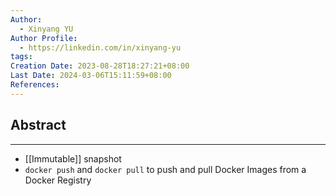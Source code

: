 ```yaml
---
Author:
  - Xinyang YU
Author Profile:
  - https://linkedin.com/in/xinyang-yu
tags: 
Creation Date: 2023-08-28T18:27:21+08:00
Last Date: 2024-03-06T15:11:59+08:00
References: 
---
```

## Abstract
----
- [[Immutable]] snapshot  
- `docker push` and `docker pull` to push and pull Docker Images from a Docker Registry 

